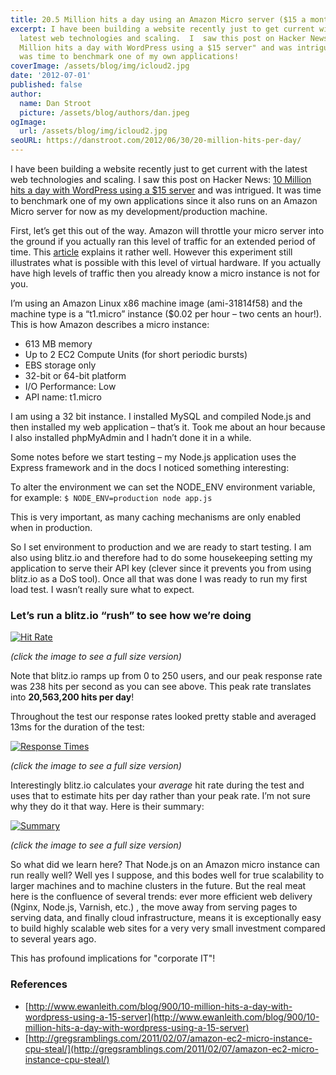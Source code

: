 ```yaml
---
title: 20.5 Million hits a day using an Amazon Micro server ($15 a month) and Node.js
excerpt: I have been building a website recently just to get current with the
  latest web technologies and scaling.  I  saw this post on Hacker News "10
  Million hits a day with WordPress using a $15 server" and was intrigued.  It
  was time to benchmark one of my own applications!
coverImage: /assets/blog/img/icloud2.jpg
date: '2012-07-01'
published: false
author:
  name: Dan Stroot
  picture: /assets/blog/authors/dan.jpeg
ogImage:
  url: /assets/blog/img/icloud2.jpg
seoURL: https://danstroot.com/2012/06/30/20-million-hits-per-day/
---
```


I have been building a website recently just to get current with the latest web technologies and scaling. I saw this post on Hacker News: [10 Million hits a day with WordPress using a $15 server](http://www.ewanleith.com/blog/900/10-million-hits-a-day-with-wordpress-using-a-15-server '10 Million hits a day with WordPress using a $15 server') and was intrigued. It was time to benchmark one of my own applications since it also runs on an Amazon Micro server for now as my development/production machine.

First, let’s get this out of the way. Amazon will throttle your micro server into the ground if you actually ran this level of traffic for an extended period of time. This [article](http://gregsramblings.com/2011/02/07/amazon-ec2-micro-instance-cpu-steal/) explains it rather well. However this experiment still illustrates what is possible with this level of virtual hardware. If you actually have high levels of traffic then you already know a micro instance is not for you.

I’m using an Amazon Linux x86 machine image (ami-31814f58) and the machine type is a “t1.micro” instance ($0.02 per hour – two cents an hour!). This is how Amazon describes a micro instance:

- 613 MB memory
- Up to 2 EC2 Compute Units (for short periodic bursts)
- EBS storage only
- 32-bit or 64-bit platform
- I/O Performance: Low
- API name: t1.micro

I am using a 32 bit instance. I installed MySQL and compiled Node.js and then installed my web application – that’s it. Took me about an hour because I also installed phpMyAdmin and I hadn’t done it in a while.

Some notes before we start testing – my Node.js application uses the Express framework and in the docs I noticed something interesting:

To alter the environment we can set the NODE_ENV environment variable, for example: `$ NODE_ENV=production node app.js`

This is very important, as many caching mechanisms are only enabled when in production.

So I set environment to production and we are ready to start testing. I am also using blitz.io and therefore had to do some housekeeping setting my application to serve their API key (clever since it prevents you from using blitz.io as a DoS tool). Once all that was done I was ready to run my first load test. I wasn’t really sure what to expect.

### Let’s run a blitz.io “rush” to see how we’re doing

[![Hit Rate](http://www.wanderingcio.com/wp-content/uploads/2012/04/15-1-300x140.png '15-1')](http://www.wanderingcio.com/wp-content/uploads/2012/04/15-1.png)

_(click the image to see a full size version)_

Note that blitz.io ramps up from 0 to 250 users, and our peak response rate was 238 hits per second as you can see above. This peak rate translates into **20,563,200 hits per day**!

Throughout the test our response rates looked pretty stable and averaged 13ms for the duration of the test:

[![Response Times](http://www.wanderingcio.com/wp-content/uploads/2012/04/15-2-300x139.png '15-2')](http://www.wanderingcio.com/wp-content/uploads/2012/04/15-2.png)

_(click the image to see a full size version)_

Interestingly blitz.io calculates your _average_ hit rate during the test and uses that to estimate hits per day rather than your peak rate. I’m not sure why they do it that way. Here is their summary:

[![Summary](http://www.wanderingcio.com/wp-content/uploads/2012/04/15-3-300x44.png '15-3')](http://www.wanderingcio.com/wp-content/uploads/2012/04/15-3.png)

_(click the image to see a full size version)_

So what did we learn here? That Node.js on an Amazon micro instance can run really well? Well yes I suppose, and this bodes well for true scalability to larger machines and to machine clusters in the future. But the real meat here is the confluence of several trends: ever more efficient web delivery (Nginx, Node.js, Varnish, etc.) , the move away from serving pages to serving data, and finally cloud infrastructure, means it is exceptionally easy to build highly scalable web sites for a very very small investment compared to several years ago.

This has profound implications for "corporate IT"!

### References

- [http://www.ewanleith.com/blog/900/10-million-hits-a-day-with-wordpress-using-a-15-server](http://www.ewanleith.com/blog/900/10-million-hits-a-day-with-wordpress-using-a-15-server)
- [http://gregsramblings.com/2011/02/07/amazon-ec2-micro-instance-cpu-steal/](http://gregsramblings.com/2011/02/07/amazon-ec2-micro-instance-cpu-steal/)
